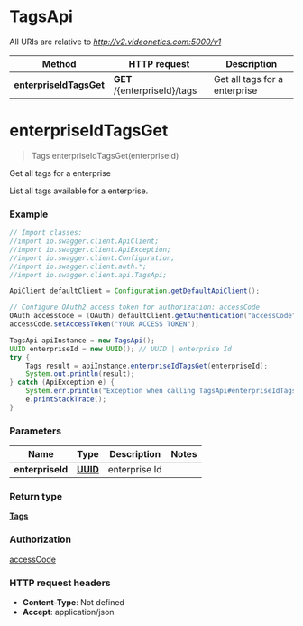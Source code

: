 # TagsApi

All URIs are relative to *http://v2.videonetics.com:5000/v1*

Method | HTTP request | Description
------------- | ------------- | -------------
[**enterpriseIdTagsGet**](TagsApi.md#enterpriseIdTagsGet) | **GET** /{enterpriseId}/tags | Get all tags for a enterprise

<a name="enterpriseIdTagsGet"></a>
# **enterpriseIdTagsGet**
> Tags enterpriseIdTagsGet(enterpriseId)

Get all tags for a enterprise

List all tags available for a enterprise.

### Example
```java
// Import classes:
//import io.swagger.client.ApiClient;
//import io.swagger.client.ApiException;
//import io.swagger.client.Configuration;
//import io.swagger.client.auth.*;
//import io.swagger.client.api.TagsApi;

ApiClient defaultClient = Configuration.getDefaultApiClient();

// Configure OAuth2 access token for authorization: accessCode
OAuth accessCode = (OAuth) defaultClient.getAuthentication("accessCode");
accessCode.setAccessToken("YOUR ACCESS TOKEN");

TagsApi apiInstance = new TagsApi();
UUID enterpriseId = new UUID(); // UUID | enterprise Id
try {
    Tags result = apiInstance.enterpriseIdTagsGet(enterpriseId);
    System.out.println(result);
} catch (ApiException e) {
    System.err.println("Exception when calling TagsApi#enterpriseIdTagsGet");
    e.printStackTrace();
}
```

### Parameters

Name | Type | Description  | Notes
------------- | ------------- | ------------- | -------------
 **enterpriseId** | [**UUID**](.md)| enterprise Id |

### Return type

[**Tags**](Tags.md)

### Authorization

[accessCode](../README.md#accessCode)

### HTTP request headers

 - **Content-Type**: Not defined
 - **Accept**: application/json

